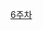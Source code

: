 [6주차](https://vivacious-spy-a54.notion.site/PUBG-Finish-Placement-Prediction-FE-25cadfb0be168012bebfde45e931bf22?source=copy_link)
